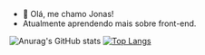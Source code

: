 - 👋 Olá, me chamo Jonas!
- Atualmente aprendendo mais sobre front-end.

![Anurag's GitHub stats](https://github-readme-stats.vercel.app/api?username=jonas-ar&show_icons=true&theme=gruvbox)
[![Top Langs](https://github-readme-stats.vercel.app/api/top-langs/?username=jonas-ar&theme=gruvbox)](https://github.com/anuraghazra/github-readme-stats)
